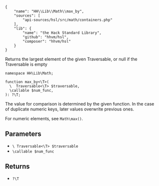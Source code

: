 ``` yamlmeta
{
    "name": "HH\\Lib\\Math\\max_by",
    "sources": [
        "api-sources/hsl/src/math/containers.php"
    ],
    "lib": {
        "name": "the Hack Standard Library",
        "github": "hhvm/hsl",
        "composer": "hhvm/hsl"
    }
}
```




Returns the largest element of the given Traversable, or null if the
Traversable is empty




``` Hack
namespace HH\Lib\Math;

function max_by<\T>(
  \  Traversable<\T> $traversable,
  \callable $num_func,
): ?\T;
```




The value for comparison is determined by the given function. In the case of
duplicate numeric keys, later values overwrite previous ones.




For numeric elements, see ` Math\max() `.




## Parameters




+ ` \ Traversable<\T> $traversable `
+ ` \callable $num_func `




## Returns




* ` ?\T `
<!-- HHAPIDOC -->
